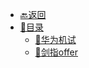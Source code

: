 - [🔙返回](/_index)
- [📇目录](NowCoder/_index)
  - [📑华为机试](NowCoder/HJ/_index.md)
  - [📑剑指offer](NowCoder/JZ/_index.md)
